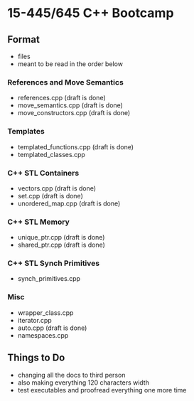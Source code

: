 # 15-445/645 C++ Bootcamp

## Format
- files
- meant to be read in the order below

### References and Move Semantics
- references.cpp (draft is done)
- move_semantics.cpp (draft is done)
- move_constructors.cpp (draft is done)

### Templates
- templated_functions.cpp (draft is done)
- templated_classes.cpp

### C++ STL Containers
- vectors.cpp (draft is done)
- set.cpp (draft is done)
- unordered_map.cpp (draft is done)

### C++ STL Memory
- unique_ptr.cpp (draft is done)
- shared_ptr.cpp (draft is done)

### C++ STL Synch Primitives
- synch_primitives.cpp

### Misc
- wrapper_class.cpp
- iterator.cpp
- auto.cpp (draft is done)
- namespaces.cpp

## Things to Do
- changing all the docs to third person
- also making everything 120 characters width
- test executables and proofread everything one more time
